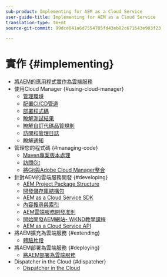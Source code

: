```yaml
---
sub-product: Implementing for AEM as a Cloud Service
user-guide-title: Implementing for AEM as a Cloud Service
translation-type: tm+mt
source-git-commit: 99dce041a6d7554785fd43eb82c671643e903f23

---
```



# 實作 {#implementing}

+ [將AEM的應用程式實作為雲端服務](/help/implementing/home.md)
+ 使用Cloud Manager {#using-cloud-manager}
   + [管理環境](cloud-manager/manage-environments.md)
   + [配置CI/CD管道](cloud-manager/configure-pipeline.md)
   + [部署程式碼](cloud-manager/deploy-code.md)
   + [瞭解測試結果](cloud-manager/understand-test-results.md)
   + [瞭解自訂代碼品質規則](cloud-manager/custom-code-quality-rules.md)
   + [訪問和管理日誌](cloud-manager/manage-logs.md)
   + [瞭解通知](cloud-manager/notifications.md)
+ 管理您的程式碼 {#managing-code}
   + [Maven專案版本處理](cloud-manager/project-version-handling.md)
   + [訪問Git](cloud-manager/accessing-git.md)
   + [將Git與Adobe Cloud Manager整合](cloud-manager/integrating-with-git.md)
+ 針對AEM的雲端服務開發 {#developing}
   + [AEM Project Package Structure](developing/introduction/aem-project-content-package-structure.md)
   + [開發儲存庫結構包](developing/introduction/repository-structure-package.md)
   + [AEM as a Cloud Service SDK](developing/introduction/aem-as-a-cloud-service-sdk.md)
   + [內容搜尋與索引](/help/operations/indexing.md)
   + [AEM雲端服務開發准則](developing/introduction/development-guidelines.md)
   + [開始開發AEM網站- WKND教學課程](developing/introduction/develop-wknd-tutorial.md)
   + [AEM as a Cloud Service API](https://docs.adobe.com/content/help/en/experience-manager-cloud-service/implementing/developing/ref/javadoc/index.html)
+ 將AEM擴充為雲端服務 {#extending}
   + [體驗片段](developing/extending/experience-fragments.md)
+ 將AEM部署為雲端服務 {#deploying}
   + [將AEM部署為雲端服務](deploying/overview.md)
+ Dispatcher in the Cloud {#dispatcher}
   + [Dispatcher in the Cloud](dispatcher/overview.md)
